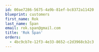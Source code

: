 ```yaml
---
id: 00ae7286-5675-4a9b-81ef-bc8372a11420
blueprint: customers
first_name: Rok
last_name: Špan
email: rok.span@gmail.com
title: 'Rok Špan'
orders:
  - 4bc9cb7e-12f3-4e33-8652-c2d3968cb2c3
---
```

